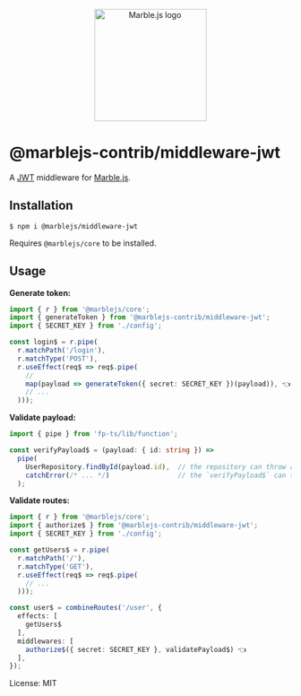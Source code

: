 <p align="center">
  <a href="https://marblejs.com">
    <img src="https://github.com/marblejs/marble/blob/master/assets/img/logo.png?raw=true" width="200" alt="Marble.js logo"/>
  </a>
</p>

# @marblejs-contrib/middleware-jwt

A [JWT](http://jwt.io) middleware for [Marble.js](https://github.com/marblejs/marble).

## Installation

```
$ npm i @marblejs/middleware-jwt
```
Requires `@marblejs/core` to be installed.

## Usage

**Generate token:**
```typescript
import { r } from '@marblejs/core';
import { generateToken } from '@marblejs-contrib/middleware-jwt';
import { SECRET_KEY } from './config';

const login$ = r.pipe(
  r.matchPath('/login'),
  r.matchType('POST'),
  r.useEffect(req$ => req$.pipe(
    //
    map(payload => generateToken({ secret: SECRET_KEY })(payload)), 👈
    // ...
  )));
```

**Validate payload:**
```typescript
import { pipe } from 'fp-ts/lib/function';

const verifyPayload$ = (payload: { id: string }) =>
  pipe(
    UserRepository.findById(payload.id),  // the repository can throw an error if not found or...
    catchError(/* ... */)                 // the `verifyPayload$` can throw it explicitly
  );
```

**Validate routes:**
```typescript
import { r } from '@marblejs/core';
import { authorize$ } from '@marblejs-contrib/middleware-jwt';
import { SECRET_KEY } from './config';

const getUsers$ = r.pipe(
  r.matchPath('/'),
  r.matchType('GET'),
  r.useEffect(req$ => req$.pipe(
    // ...
  )));

const user$ = combineRoutes('/user', {
  effects: [
    getUsers$
  ],
  middlewares: [
    authorize$({ secret: SECRET_KEY }, validatePayload$) 👈
  ],
});
```
License: MIT
